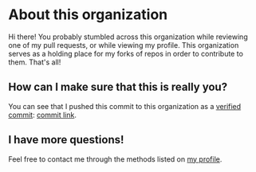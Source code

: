# About this organization

Hi there! You probably stumbled across this organization while reviewing one of my pull requests, or while viewing my profile. This organization serves as a holding place for my forks of repos in order to contribute to them. That's all!

## How can I make sure that this is really you?
You can see that I pushed this commit to this organization as a [verified commit](https://docs.github.com/en/github/authenticating-to-github/managing-commit-signature-verification): [commit link](https://github.com/fredsterorg/about/commit/ca6b4788d97a2307c6c3228834cc04e29378c835).

## I have more questions!
Feel free to contact me through the methods listed on [my profile](https://github.com/fredster33).
